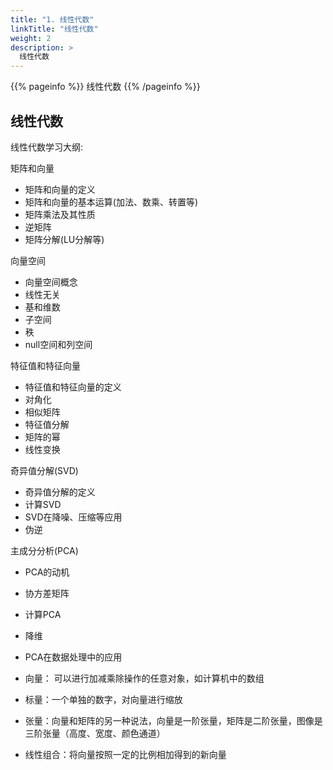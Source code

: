 ```yaml
---
title: "1. 线性代数"
linkTitle: "线性代数"
weight: 2
description: >
  线性代数
---
```


{{% pageinfo %}}
线性代数
{{% /pageinfo %}}


## 线性代数

线性代数学习大纲:

矩阵和向量

- 矩阵和向量的定义
- 矩阵和向量的基本运算(加法、数乘、转置等)
- 矩阵乘法及其性质
- 逆矩阵
- 矩阵分解(LU分解等)


向量空间

- 向量空间概念
- 线性无关
- 基和维数
- 子空间
- 秩
- null空间和列空间


特征值和特征向量

- 特征值和特征向量的定义
- 对角化
- 相似矩阵
- 特征值分解
- 矩阵的幂
- 线性变换


奇异值分解(SVD)

- 奇异值分解的定义
- 计算SVD
- SVD在降噪、压缩等应用
- 伪逆


主成分分析(PCA)

- PCA的动机
- 协方差矩阵
- 计算PCA
- 降维
- PCA在数据处理中的应用



- 向量： 可以进行加减乘除操作的任意对象，如计算机中的数组
- 标量：一个单独的数字，对向量进行缩放
- 张量：向量和矩阵的另一种说法，向量是一阶张量，矩阵是二阶张量，图像是三阶张量（高度、宽度、颜色通道）
- 线性组合：将向量按照一定的比例相加得到的新向量
